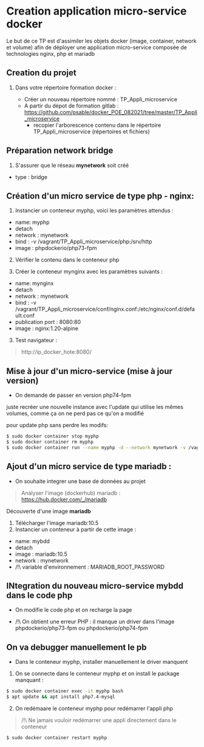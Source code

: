 # Creation application micro-service docker

Le but de ce TP est d'assimiler les objets docker (image, container, network et volume) afin de déployer une application micro-service composée de technologies nginx, php et mariadb

## Creation du projet

1) Dans votre répertoire formation docker :

    - Créer un nouveau répertoire nommé : TP_Appli_microservice
    - A partir du dépot de formation gitlab : https://github.com/psable/docker_POE_082021/tree/master/TP_Appli_microservice
        - recopier l'arborescence contenu dans le répertoire TP_Appli_microservice (répertoires et fichiers)

## Préparation network bridge

1) S'assurer que le réseau **mynetwork** soit créé
  - type : bridge


## Création d'un micro service de type php - nginx:

1) Instancier un conteneur myphp, voici les paramètres attendus :

  - name: myphp
  - detach
  - network : mynetwork
  - bind :
      -v /vagrant/TP_Appli_microservice/php:/srv/http
  - image : phpdockerio/php73-fpm

2) Vérifier le contenu dans le conteneur php

3) Créer le conteneur mynginx avec les paramètres suivants :

  - name: mynginx
  - detach
  - network : mynetwork
  - bind :
      -v /vagrant/TP_Appli_microservice/conf/nginx.conf:/etc/nginx/conf.d/default.conf
  - publication port : 8080:80
  - image : nginx:1.20-alpine

3) Test navigateur :

> http://ip_docker_hote:8080/

## Mise à jour d'un micro-service (mise à jour version)

- On demande de passer en version php74-fpm

juste recréer une nouvelle instance avec l'update qui utilise les mêmes volumes, comme ça on ne perd pas ce qu'on a modifié

pour update php sans perdre les modifs:

```bash
$ sudo docker container stop myphp
$ sudo docker container rm myphp
$ sudo docker container run --name myphp -d --network mynetwork -v /vagrant/TP_Appli_microservice/php:/srv/http phpdockerio/php74-fpm
```

## Ajout d'un micro service de type mariadb :

 - On souhaite integrer une base de données au projet

 > Analyser l'image (dockerhub) mariadb : https://hub.docker.com/_/mariadb

Découverte d'une image **mariadb**
1. Télécharger l'image mariadb:10.5
2. Instancier un conteneur à partir de cette image :
  - name: mybdd
  - detach
  - image : mariadb:10.5
  - network : mynetwork
  - /!\ variable d'environnement : MARIADB_ROOT_PASSWORD


## INtegration du nouveau micro-service mybdd dans le code php

- On modifie le code php et on recharge la page

- /!\ On obtient une erreur PHP : il manque un driver dans l'image phpdockerio/php73-fpm ou phpdockerio/php74-fpm


## On va debugger manuellement le pb

- Dans le conteneur myphp, installer manuellement le driver manquent

1. On se connecte dans le conteneur myphp et on install le package manquant :

  ```bash
  $ sudo docker container exec -it myphp bash
  $ apt update && apt install php7.4-mysql
   ```

2. On redémaare le conteneur myphp pour redémarrer l'appli php

> /!\ Ne jamais vouloir redémarrer une appli directement dans le conteneur

```bash
$ sudo docker container restart myphp
```